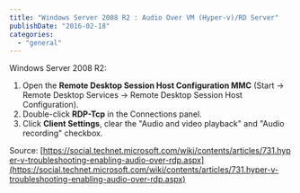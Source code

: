 ```yaml
---
title: "Windows Server 2008 R2 : Audio Over VM (Hyper-v)/RD Server"
publishDate: "2016-02-18"
categories: 
  - "general"
---
```


Windows Server 2008 R2:

1. Open the **Remote Desktop Session Host Configuration MMC** (Start -> Remote Desktop Services -> Remote Desktop Session Host Configuration).
2. Double-click **RDP-Tcp** in the Connections panel.
3. Click **Client Settings**, clear the "Audio and video playback" and "Audio recording" checkbox.

Source: [https://social.technet.microsoft.com/wiki/contents/articles/731.hyper-v-troubleshooting-enabling-audio-over-rdp.aspx](https://social.technet.microsoft.com/wiki/contents/articles/731.hyper-v-troubleshooting-enabling-audio-over-rdp.aspx)

